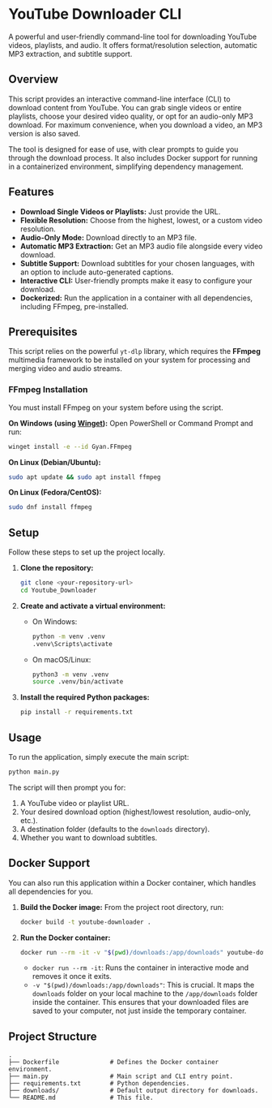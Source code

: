 # YouTube Downloader CLI

A powerful and user-friendly command-line tool for downloading YouTube videos, playlists, and audio. It offers format/resolution selection, automatic MP3 extraction, and subtitle support.

## Overview

This script provides an interactive command-line interface (CLI) to download content from YouTube. You can grab single videos or entire playlists, choose your desired video quality, or opt for an audio-only MP3 download. For maximum convenience, when you download a video, an MP3 version is also saved.

The tool is designed for ease of use, with clear prompts to guide you through the download process. It also includes Docker support for running in a containerized environment, simplifying dependency management.

## Features

- **Download Single Videos or Playlists:** Just provide the URL.
- **Flexible Resolution:** Choose from the highest, lowest, or a custom video resolution.
- **Audio-Only Mode:** Download directly to an MP3 file.
- **Automatic MP3 Extraction:** Get an MP3 audio file alongside every video download.
- **Subtitle Support:** Download subtitles for your chosen languages, with an option to include auto-generated captions.
- **Interactive CLI:** User-friendly prompts make it easy to configure your download.
- **Dockerized:** Run the application in a container with all dependencies, including FFmpeg, pre-installed.

## Prerequisites

This script relies on the powerful `yt-dlp` library, which requires the **FFmpeg** multimedia framework to be installed on your system for processing and merging video and audio streams.

### FFmpeg Installation

You must install FFmpeg on your system before using the script.

**On Windows (using [Winget](https://winstall.app/apps/Gyan.FFmpeg)):**
Open PowerShell or Command Prompt and run:
```sh
winget install -e --id Gyan.FFmpeg
```

**On Linux (Debian/Ubuntu):**
```sh
sudo apt update && sudo apt install ffmpeg
```

**On Linux (Fedora/CentOS):**
```sh
sudo dnf install ffmpeg
```

## Setup

Follow these steps to set up the project locally.

1.  **Clone the repository:**
    ```sh
    git clone <your-repository-url>
    cd Youtube_Downloader
    ```

2.  **Create and activate a virtual environment:**
    - On Windows:
      ```sh
      python -m venv .venv
      .venv\Scripts\activate
      ```
    - On macOS/Linux:
      ```sh
      python3 -m venv .venv
      source .venv/bin/activate
      ```

3.  **Install the required Python packages:**
    ```sh
    pip install -r requirements.txt
    ```

## Usage

To run the application, simply execute the main script:

```sh
python main.py
```

The script will then prompt you for:
1.  A YouTube video or playlist URL.
2.  Your desired download option (highest/lowest resolution, audio-only, etc.).
3.  A destination folder (defaults to the `downloads` directory).
4.  Whether you want to download subtitles.

## Docker Support

You can also run this application within a Docker container, which handles all dependencies for you.

1.  **Build the Docker image:**
    From the project root directory, run:
    ```sh
    docker build -t youtube-downloader .
    ```

2.  **Run the Docker container:**
    ```sh
    docker run --rm -it -v "$(pwd)/downloads:/app/downloads" youtube-downloader
    ```
    - `docker run --rm -it`: Runs the container in interactive mode and removes it once it exits.
    - `-v "$(pwd)/downloads:/app/downloads"`: This is crucial. It maps the `downloads` folder on your local machine to the `/app/downloads` folder inside the container. This ensures that your downloaded files are saved to your computer, not just inside the temporary container.

## Project Structure

```
.
├── Dockerfile              # Defines the Docker container environment.
├── main.py                 # Main script and CLI entry point.
├── requirements.txt        # Python dependencies.
├── downloads/              # Default output directory for downloads.
└── README.md               # This file.
```
